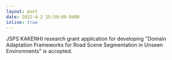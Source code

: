 ```yaml
---
layout: post
date: 2022-4-2 15:59:00-0400
inline: true
---
```


JSPS KAKENHI research grant application for developing "Domain Adaptation Frameworks for Road Scene Segmentation in Unseen Environments" is accepted.


